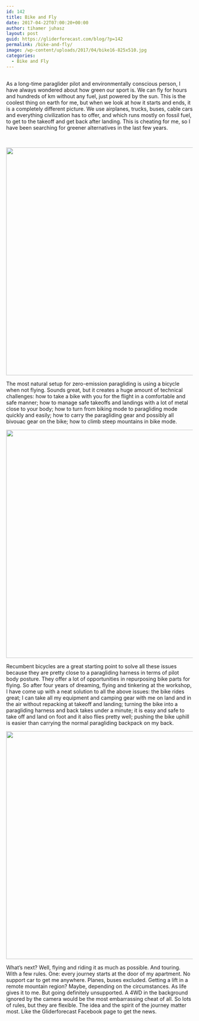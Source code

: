 ```yaml
---
id: 142
title: Bike and Fly
date: 2017-04-22T07:00:20+00:00
author: tihamer juhasz
layout: post
guid: https://gliderforecast.com/blog/?p=142
permalink: /bike-and-fly/
image: /wp-content/uploads/2017/04/bike16-825x510.jpg
categories:
  - Bike and Fly
---
```

## 



<span style="font-weight: 400;">As a long-time paraglider pilot and environmentally conscious person, I have always wondered about how green our sport is. We can fly for hours and hundreds of km without any fuel, just powered by the sun. This is the coolest thing on earth for me, but when we look at how it starts and ends, it is a completely different picture. We use airplanes, trucks, buses, cable cars and everything civilization has to offer, and which runs mostly on fossil fuel, to get to the takeoff and get back after landing. This is cheating for me, so I have been searching for greener alternatives in the last few years.</span>

&nbsp;

<img class="alignnone size-full wp-image-217" src="https://gliderforecast.com/blog/wp-content/uploads/2017/04/bike2.jpg" alt="" width="1096" height="616" srcset="https://91.205.175.161/blog/wp-content/uploads/2017/04/bike2.jpg 1096w, https://91.205.175.161/blog/wp-content/uploads/2017/04/bike2-300x169.jpg 300w, https://91.205.175.161/blog/wp-content/uploads/2017/04/bike2-768x432.jpg 768w, https://91.205.175.161/blog/wp-content/uploads/2017/04/bike2-1024x576.jpg 1024w" sizes="(max-width: 1096px) 100vw, 1096px" />

<span style="font-weight: 400;">The most natural setup for zero-emission paragliding is using a bicycle when not flying. Sounds great, but it creates a huge amount of technical challenges: how to take a bike with you for the flight in a comfortable and safe manner; how to manage safe takeoffs and landings with a lot of metal close to your body; how to turn from biking mode to paragliding mode quickly and easily; how to carry the paragliding gear and possibly all bivouac gear on the bike; how to climb steep mountains in bike mode.</span>

<img class="alignnone size-full wp-image-216" src="https://gliderforecast.com/blog/wp-content/uploads/2017/04/bike17.jpg" alt="" width="1096" height="617" srcset="https://91.205.175.161/blog/wp-content/uploads/2017/04/bike17.jpg 1096w, https://91.205.175.161/blog/wp-content/uploads/2017/04/bike17-300x169.jpg 300w, https://91.205.175.161/blog/wp-content/uploads/2017/04/bike17-768x432.jpg 768w, https://91.205.175.161/blog/wp-content/uploads/2017/04/bike17-1024x576.jpg 1024w" sizes="(max-width: 1096px) 100vw, 1096px" />

<span style="font-weight: 400;">Recumbent bicycles are a great starting point to solve all these issues because they are pretty close to a paragliding harness in terms of pilot body posture. They offer a lot of opportunities in repurposing bike parts for flying. So after four years of dreaming, flying and tinkering at the workshop, I have come up with a neat solution to all the above issues: the bike rides great; I can take all my equipment and camping gear with me on land and in the air without repacking at takeoff and landing; turning the bike into a paragliding harness and back takes under a minute; it is easy and safe to take off and land on foot and it also flies pretty well; pushing the bike uphill is easier than carrying the normal paragliding backpack on my back.</span>

<img class="alignnone size-full wp-image-218" src="https://gliderforecast.com/blog/wp-content/uploads/2017/04/bike21.jpg" alt="" width="1095" height="616" srcset="https://91.205.175.161/blog/wp-content/uploads/2017/04/bike21.jpg 1095w, https://91.205.175.161/blog/wp-content/uploads/2017/04/bike21-300x169.jpg 300w, https://91.205.175.161/blog/wp-content/uploads/2017/04/bike21-768x432.jpg 768w, https://91.205.175.161/blog/wp-content/uploads/2017/04/bike21-1024x576.jpg 1024w" sizes="(max-width: 1095px) 100vw, 1095px" />

<span style="font-weight: 400;">What&#8217;s next? Well, flying and riding it as much as possible. And touring. With a few rules. One: every journey starts at the door of my apartment. No support car to get me anywhere. Planes, buses excluded. Getting a lift in a remote mountain region? Maybe, depending on the circumstances. As life gives it to me. But going definitely unsupported. A 4WD in the background ignored by the camera would be the most embarrassing cheat of all. So lots of rules, but they are flexible. The idea and the spirit of the journey matter most. Like the Gliderforecast Facebook page to get the news.</span>